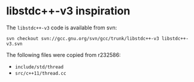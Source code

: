 # libstdc++-v3 inspiration

The `libstdc++-v3` code is available from svn:

```
svn checkout svn://gcc.gnu.org/svn/gcc/trunk/libstdc++-v3 libstdc++-v3.svn
```

The following files were copied from r232586:

* `include/std/thread`
* `src/c++11/thread.cc`


